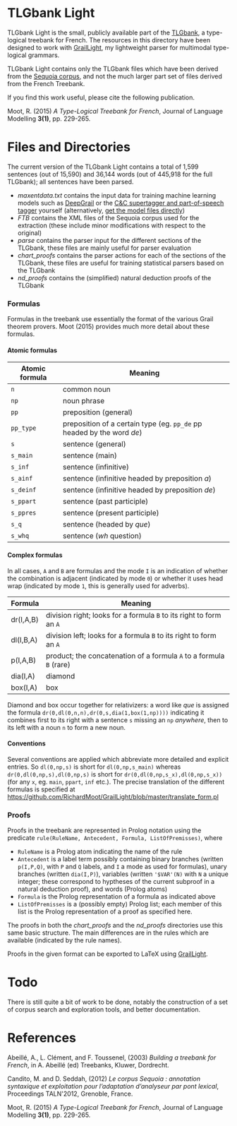 # TLGbank Light

TLGbank Light is the small, publicly available part of the [TLGbank](https://richardmoot.github.io/TLGbank/), a type-logical treebank for French. The
resources in this directory have been designed to work with
[GrailLight](https://github.com/RichardMoot/GrailLight), my
lightweight parser for multimodal type-logical grammars.

TLGbank Light contains only the TLGbank files which have been
derived from the [Sequoia corpus](http://deep-sequoia.inria.fr), and not the much larger part set of files derived from the French Treebank. 

If you find this work useful, please cite the following publication.

Moot, R. (2015) _A Type-Logical Treebank for French_, Journal of
Language Modelling **3(1)**, pp. 229-265.

# Files and Directories

The current version of the TLGbank Light
contains a total of 1,599 sentences (out of 15,590) and  36,144 words (out of 445,918 for the full TLGbank); all sentences have been parsed.

- _maxentdata.txt_ contains the input data for training machine learning models such as [DeepGrail](https://richardmoot.github.io/DeepGrail/) or the [C&C supertagger
  and part-of-speech tagger](http://svn.ask.it.usyd.edu.au/trac/candc/wiki)
  yourself (alternatively, [get the model files directly](https://github.com/RichardMoot/models))
- _FTB_ contains the XML files of the Sequoia corpus used for the
extraction (these include minor modifications with respect to the original)
- _parse_ contains the parser input for the different sections of the
  TLGbank, these files are mainly useful for parser evaluation
- _chart_proofs_ contains the parser actions for each of the sections of the
  TLGbank, these files are useful for training statistical parsers
  based on the TLGbank
- _nd_proofs_ contains the (simplified) natural deduction proofs of the TLGbank

### Formulas

Formulas in the treebank use essentially the format of the various Grail theorem provers. Moot (2015) provides much more detail about these formulas.

#### Atomic formulas

Atomic formula | Meaning
---------|--------
`n` | common noun
`np` | noun phrase
`pp` | preposition (general)
`pp_type` | preposition of a certain type (eg. `pp_de` pp headed by the word _de_)
`s` | sentence (general)
`s_main` | sentence (main)
`s_inf` | sentence (infinitive) 
`s_ainf` | sentence (infinitive headed by preposition _a_) 
`s_deinf` | sentence (infinitive headed by preposition _de_) 
`s_ppart` | sentence (past participle)
`s_ppres` | sentence (present participle) 
`s_q` | sentence (headed by _que_) 
`s_whq` | sentence (_wh_ question) 

#### Complex formulas

In all cases, `A` and `B` are formulas and the mode `I` is an indication of whether the combination is adjacent (indicated by mode `0`) or whether it uses head wrap (indicated by mode `1`, this is generally used for adverbs).

Formula | Meaning
----|----
dr(I,A,B) | division right; looks for a formula `B` to its right to form an `A`
dl(I,B,A) | division left; looks for a formula `B` to its right to form an `A`
p(I,A,B)  | product; the concatenation  of a formula `A` to a formula `B` (rare)
dia(I,A)  | diamond
box(I,A) | box

Diamond and box occur together for relativizers: a word like _que_ is assigned the formula `dr(0,dl(0,n,n),dr(0,s,dia(1,box(1,np))))` indicating it combines first to its right with a sentence `s` missing an `np` _anywhere_, then to its left with a noun `n` to form a new noun.

#### Conventions

Several conventions are applied which abbreviate more detailed and explicit entries. So `dl(0,np,s)` is short for `dl(0,np,s_main)` whereas `dr(0,dl(0,np,s),dl(0,np,s)` is short for
`dr(0,dl(0,np,s_x),dl(0,np,s_x))`  (for any `x`, eg. `main`, `ppart`, `inf` etc.). The precise translation of the different formulas is specified at https://github.com/RichardMoot/GrailLight/blob/master/translate_form.pl

### Proofs 

Proofs in the treebank are represented in Prolog notation using the predicate `rule(RuleName, Antecedent, Formula, ListOfPremisses)`, where 

- `RuleName` is a Prolog atom indicating the name of the rule 
- `Antecedent` is a label term possibly containing binary branches (written `p(I,P,Q)`, with `P` and `Q` labels, and `I` a mode as used for formulas), unary branches
(written `dia(I,P)`), variables (written `'$VAR'(N)` with `N` a unique integer; these correspond to hyptheses of the current subproof in a natural deduction proof), and words (Prolog atoms) 
- `Formula` is the Prolog representation of a formula as indicated above
- `ListOfPremisses` is a (possibly empty) Prolog list; each member of this list is the Prolog representation of a proof as specified here. 

The proofs in both the _chart_proofs_  and the _nd_proofs_ directories use this same basic structure. The main differences are in the rules which are available (indicated
by the rule names). 

Proofs in the given format can be exported to LaTeX using [GrailLight](https://github.com/RichardMoot/GrailLight).

# Todo

There is still quite a bit of work to be done, notably the
construction of a set of corpus search and exploration tools, and better
documentation.

# References

Abeillé, A., L. Clément, and F. Toussenel, (2003) _Building a treebank
for French_, in A. Abeillé (ed) Treebanks, Kluwer, Dordrecht.

Candito, M. and D. Seddah, (2012) _Le corpus Sequoia : annotation
syntaxique et exploitation pour l’adaptation d’analyseur par pont
lexical_, Proceedings TALN'2012, Grenoble, France.

Moot, R. (2015) _A Type-Logical Treebank for French_, Journal of
Language Modelling **3(1)**, pp. 229-265.

